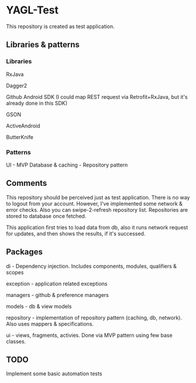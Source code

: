 # YAGL-Test

This repository is created as test application.

## Libraries & patterns

### Libraries

RxJava

Dagger2

Github Android SDK (I could map REST request via Retrofit+RxJava, but it's already done in this SDK)

GSON

ActiveAndroid

ButterKnife


### Patterns
UI - MVP
Database & caching - Repository pattern

## Comments

This repository should be perceived just as test application. There is no way to logout from your account. However, I've implemented some network & error checks.
Also you can swipe-2-refresh repository list. Repositories are stored to database once fetched. 

This application first tries to load data from db, also it runs network request for updates, and then shows the results, if it's successed.

## Packages

di - Dependency injection. Includes components, modules, qualifiers & scopes

exception - application related exceptions

managers - github & preference managers

models - db & view models

repository - implementation of repository pattern (caching, db, network). Also uses mappers & specifications.

ui - views, fragments, activies. Done via MVP pattern using few base classes.



## TODO

Implement some basic automation tests
